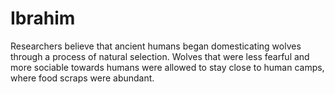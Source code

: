 # Ibrahim
Researchers believe that ancient humans began domesticating wolves through a process of natural selection. Wolves that were less fearful and more sociable towards humans were allowed to stay close to human camps, where food scraps were abundant.
